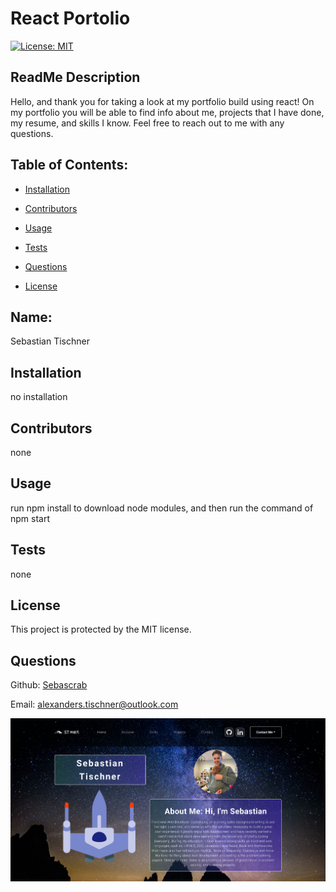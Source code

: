 # React Portolio
  [![License: MIT](https://img.shields.io/badge/License-MIT-yellow.svg)](https://opensource.org/licenses/MIT)
  ## ReadMe Description 

  Hello, and thank you for taking a look at my portfolio build using react! On my portfolio you will be able to find info about me, projects that I have done, my resume, and skills I know. Feel free to reach out to me with any questions.  
  ## Table of Contents: 

  * [Installation](#installation) 

  * [Contributors](#contributors) 

  * [Usage](#usage) 

  * [Tests](#tests) 

  * [Questions](#questions) 

  * [License](#license) 

  ## Name: 

  Sebastian Tischner
  ## Installation 

  no installation
  ## Contributors 

  none
  ## Usage 

  run npm install to download node modules, and then run the command of npm start  
  ## Tests 

  none
  ## License 
 
  This project is protected by the MIT license.
  ## Questions 

  Github: [Sebascrab](https://github.com/Sebascrab) 

  Email: alexanders.tischner@outlook.com 

  ![image of portfolio](src/assets/images/Project-Screenshot.png)

  

